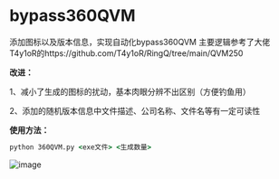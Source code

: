 # bypass360QVM

添加图标以及版本信息，实现自动化bypass360QVM
主要逻辑参考了大佬T4y1oR的https://github.com/T4y1oR/RingQ/tree/main/QVM250

**改进：**

1、减小了生成的图标的扰动，基本肉眼分辨不出区别（方便钓鱼用）

2、添加的随机版本信息中文件描述、公司名称、文件名等有一定可读性

**使用方法：**

```bat
python 360QVM.py <exe文件> <生成数量>
```

![image](https://github.com/user-attachments/assets/f1dc2303-1f27-4d78-89a6-429464f30923)
